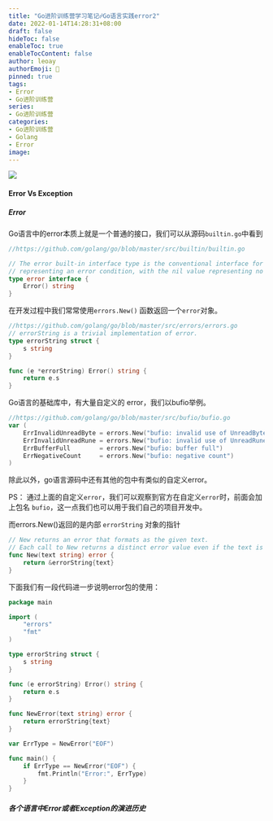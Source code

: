```yaml
---
title: "Go进阶训练营学习笔记☍Go语言实践error2"
date: 2022-01-14T14:28:31+08:00
draft: false
hideToc: false
enableToc: true
enableTocContent: false
author: leoay
authorEmoji: 🎅
pinned: true
tags:
- Error
- Go进阶训练营
series:
- Go进阶训练营
categories:
- Go进阶训练营
- Golang
- Error
image: 
---
```



![](https://pic4.zhimg.com/v2-683be6cff5288cd457d0241e4b760c6c)

#### Error Vs Exception

##### Error

Go语言中的error本质上就是一个普通的接口，我们可以从源码`builtin.go`中看到

```go
//https://github.com/golang/go/blob/master/src/builtin/builtin.go

// The error built-in interface type is the conventional interface for
// representing an error condition, with the nil value representing no error.
type error interface {
	Error() string
}
```

在开发过程中我们常常使用`errors.New()` 函数返回一个`error`对象。

```go
//https://github.com/golang/go/blob/master/src/errors/errors.go
// errorString is a trivial implementation of error.
type errorString struct {
	s string
}

func (e *errorString) Error() string {
	return e.s
}
```

Go语言的基础库中，有大量自定义的 error，我们以bufio举例。
```go
//https://github.com/golang/go/blob/master/src/bufio/bufio.go
var (
	ErrInvalidUnreadByte = errors.New("bufio: invalid use of UnreadByte")
	ErrInvalidUnreadRune = errors.New("bufio: invalid use of UnreadRune")
	ErrBufferFull        = errors.New("bufio: buffer full")
	ErrNegativeCount     = errors.New("bufio: negative count")
)
```

除此以外，go语言源码中还有其他的包中有类似的自定义error。

PS： 通过上面的自定义`error`，我们可以观察到官方在自定义`error`时，前面会加上包名 `bufio`，这一点我们也可以用于我们自己的项目开发中。

而errors.New()返回的是内部 `errorString` 对象的指针
```go
// New returns an error that formats as the given text.
// Each call to New returns a distinct error value even if the text is identical.
func New(text string) error {
	return &errorString{text}
}
```

下面我们有一段代码进一步说明error包的使用：

```go
package main

import (
	"errors"
	"fmt"
)

type errorString struct {
	s string
}

func (e errorString) Error() string {
	return e.s
}

func NewError(text string) error {
	return errorString{text}
}

var ErrType = NewError("EOF")

func main() {
	if ErrType == NewError("EOF") {
		fmt.Println("Error:", ErrType)
	}
}
```




##### 各个语言中Error或者Exception的演进历史